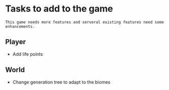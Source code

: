 # Tasks to add to the game
    This game needs more features and serveral existing features need some enhancements.

## Player
- Add life points

## World
- Change generation tree to adapt to the biomes


